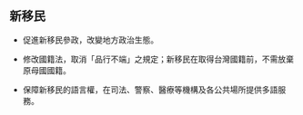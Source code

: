 ## 新移民

* 促進新移民參政，改變地方政治生態。

* 修改國籍法，取消「品行不端」之規定；新移民在取得台灣國籍前，不需放棄原母國國籍。

* 保障新移民的語言權，在司法、警察、醫療等機構及各公共場所提供多語服務。
